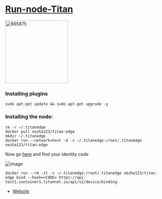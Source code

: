# [Run-node-Titan](https://titannet.gitbook.io/titan-network-en)

[<img width="200" alt="665875" src="https://www.titannet.io/img/home/log-one.gif?t=1721840231036">
](https://docs.sui.io/)

### Installing plugins

```
sudo apt-get update && sudo apt-get upgrade -y
```

### Installing the node:

```
rm -r ~/.titanedge
docker pull nezha123/titan-edge
mkdir ~/.titanedge
docker run --network=host -d -v ~/.titanedge:/root/.titanedge nezha123/titan-edge
```

Now go [here](https://test1.titannet.io/intiveRegister?code=nAANHV) and find your identity code

![image](https://assets.quadro.network/img/e8f9f89b-ffa0-43d1-a376-97a6f666fa16.png)



```
docker run --rm -it -v ~/.titanedge:/root/.titanedge nezha123/titan-edge bind --hash=<CODE> https://api-test1.container1.titannet.io/api/v2/device/binding
```


- [Website](https://www.titannet.io/)





